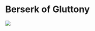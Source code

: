 # Berserk of Gluttony

![](https://manhwaz.com/app/manga/uploads/covers/903239f4e049532253c62d8a55df7fed.jpg)
